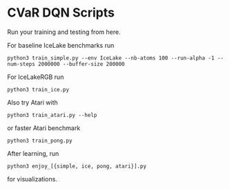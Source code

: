 # CVaR DQN Scripts

Run your training and testing from here.

For baseline IceLake benchmarks run

    python3 train_simple.py --env IceLake --nb-atoms 100 --run-alpha -1 --num-steps 2000000 --buffer-size 200000

For IceLakeRGB run

    python3 train_ice.py 

Also try Atari with

    python3 train_atari.py --help

or faster Atari benchmark

    python3 train_pong.py


After learning, run

    python3 enjoy_[{simple, ice, pong, atari}].py

for visualizations.
